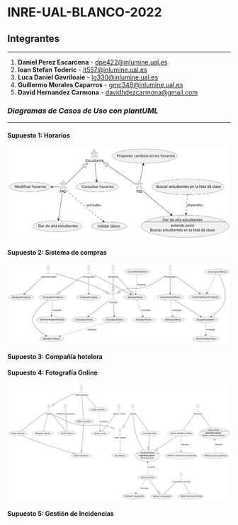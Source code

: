 # INRE-UAL-BLANCO-2022

## **Integrantes**
---
1. **Daniel Perez Escarcena**  - dpe422@inlumine.ual.es
2. **Ioan Stefan Toderic** - it557@inlumine.ual.es
3. **Luca Daniel Gavriloaie** - lg330@inlumine.ual.es
4. **Guillermo Morales Caparros** - gmc348@inlumine.ual.es
5. **David Hernandez Carmona** - davidhdezcarmona@gmail.com

### ***Diagramas de Casos de Uso con plantUML***

---

#### **Supuesto 1: Horarios**

![alt text](./out/lab0/src/horarios/horarios.svg)

#### **Supuesto 2: Sistema de compras**
![Supuerto 2: Sistema de Compras](out/lab0/src/SistemaDeCompras/SistemaDeCompras.svg)
#### **Supuesto 3: Compañía hotelera**

#### **Supuesto 4: Fotografía Online**

![Supuesto 4: Fotografía Online](./out/lab0/src/fotografiaOnline/fotografiaOnline.svg)


#### **Supuesto 5: Gestión de Incidencias**

